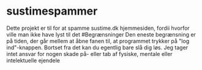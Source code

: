 # sustimespammer
Dette projekt er til for at spamme sustime.dk hjemmesiden, fordii hvorfor ville man ikke have lyst til det
#Begrænsninger
Den eneste begrænsning er på tiden, der går mellem at åbne fanen til, at programmet trykker på "log ind"-knappen. Bortset fra det kan du egentlig bare slå dig løs. Jeg tager intet ansvar for nogen skade på- eller tab af fysiske, mentale eller intelektuelle ejendele
